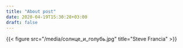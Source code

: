 ```yaml
---
title: "About post"
date: 2020-04-19T15:30:28+03:00
draft: false
---
```


{{< figure src="/media/солнце_и_голубь.jpg" title="Steve Francia" >}}